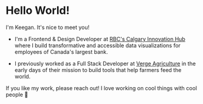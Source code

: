 # Hello World! 

I'm Keegan. It's nice to meet you!

- I'm a Frontend & Design Developer at [RBC's Calgary Innovation Hub](https://jobs.rbc.com/calgaryinnovationhub) where I build transformative and accessible data visualizations for employees of Canada's largest bank.

- I previously worked as a Full Stack Developer at [Verge Agriculture](https://vergeag.com/) in the early days of their mission to build tools that help farmers feed the world.

If you like my work, please reach out! I love working on cool things with cool people 🚀
